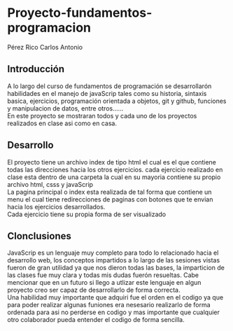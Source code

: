 # Proyecto-fundamentos-programacion
Pérez Rico Carlos Antonio

<h2> Introducción </h2>

A lo largo del curso de fundamentos de programación se desarrollarón habilidades en el manejo de javaScrip tales como su historia, sintaxis basica, ejercicios, programación orientada a objetos, git y github, funciones y manipulacion de datos, entre otros......<br>
En este proyecto se mostraran todos y cada uno de los proyectos realizados en clase asi como en casa.

<h2> Desarrollo </h2>
 
El proyecto tiene un archivo index de tipo html el cual es el que contiene todas las direcciones hacia los otros ejercicios. cada ejercicio realizado en clase esta dentro de una carpeta la cual en su mayoria contiene su propio archivo html, csss y javaScrip <br>
La pagina principal o index esta realizada de tal forma que contiene un menu el cual tiene redirecciones de paginas con botones que te envian hacia los ejercicios desarrollados.<br>
Cada ejercicio tiene su propia forma de ser visualizado  

<h2> Clonclusiones </h2>

JavaScrip es un lenguaje muy completo para todo lo relacionado hacia el desarrollo web, los conceptos impartidos a lo largo de las sesiones vistas fueron de gran utilidad ya que nos dieron todas las bases, la imparticion de las clases fue muy clara y todas mis dudas fuerón resueltas.
Cabe mencionar que en un futuro si llego a utlizar este lenguaje en algun proyecto creo ser capaz de desarrollarlo de forma correcta. <br>
Una habilidad muy importante que adquiri fue el orden en el codigo ya que para poder realizar algunas funiones era nesesario realizarlo de forma ordenada para asi no perderse en codigo y mas importante que cualquier otro colaborador pueda entender el codigo de forma sencilla.
